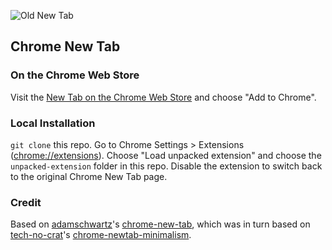 ![Old New Tab](https://raw.github.com/cpcallen/old-new-tab/master/unpacked-extension/icons/icon128.png)

## Chrome New Tab

### On the Chrome Web Store

Visit the [New Tab on the Chrome Web Store](about://blank) and choose "Add to Chrome".


### Local Installation
`git clone` this repo. Go to Chrome Settings > Extensions ([chrome://extensions](chrome://extensions)). Choose "Load unpacked extension" and choose the `unpacked-extension` folder in this repo. Disable the extension to switch back to the original Chrome New Tab page.

### Credit
Based on [adamschwartz](https://github.com/adamschwartz)'s [chrome-new-tab](https://github.com/adamschwartz/chrome-new-tab), which was in turn based on [tech-no-crat](https://github.com/tech-no-crat)'s [chrome-newtab-minimalism](https://github.com/tech-no-crat/chrome-newtab-minimalism).
